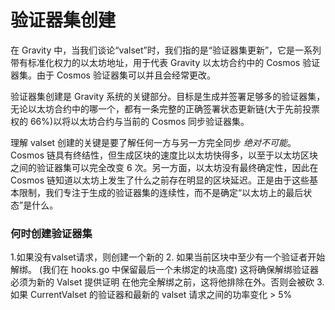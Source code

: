 # 验证器集创建

在 Gravity 中，当我们谈论“valset”时，我们指的是“验证器集更新”，它是一系列带有标准化权力的以太坊地址，用于代表 Gravity 以太坊合约中的 Cosmos 验证器集。由于 Cosmos 验证器集可以并且会经常更改。

验证器集创建是 Gravity 系统的关键部分。目标是生成并签署足够多的验证器集，无论以太坊合约中的哪一个，都有一条完整的正确签署状态更新链(大于先前投票权的 66%)以将以太坊合约与当前的 Cosmos 同步验证器集。

理解 valset 创建的关键是要了解任何一方与另一方完全同步 *绝对不可能*。 Cosmos 链具有终结性，但生成区块的速度比以太坊快得多，以至于以太坊区块之间的验证器集可以完全改变 6 次。另一方面，以太坊没有最终确定性，因此在 Cosmos 链知道以太坊上发生了什么之前存在明显的区块延迟。正是由于这些基本限制，我们专注于生成的验证器集的连续性，而不是确定“以太坊上的最后状态”是什么。

### 何时创建验证器集

1.如果没有valset请求，则创建一个新的
2. 如果当前区块中至少有一个验证者开始解绑。 (我们在 hooks.go 中保留最后一个未绑定的块高度)
这将确保解绑验证器必须为新的 Valset 提供证明
在他完全解绑之前，这将他排除在外。否则会被砍
3. 如果 CurrentValset 的验证器和最新的 valset 请求之间的功率变化 > 5%